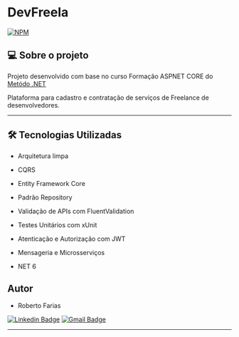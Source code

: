 # DevFreela
[![NPM](https://img.shields.io/npm/l/react)](https://github.com/RobertoFarias1989/Plataforma-para-desenvoldedores-freelancers/blob/master/license) 



## 💻 Sobre o projeto


Projeto desenvolvido com base no curso Formação ASPNET CORE do [Metódo .NET](https://metododotnet.luisdev.com.br/)

Plataforma para cadastro e contratação de serviços de Freelance de desenvolvedores.

---

## 🛠 Tecnologias Utilizadas

- Arquitetura limpa

- CQRS

- Entity Framework Core

- Padrão Repository

- Validação de APIs com FluentValidation

- Testes Unitários com xUnit

- Atenticação e Autorização com JWT
 
- Mensageria e Microsserviços

- NET 6

## Autor

- Roberto Farias

[![Linkedin Badge](https://img.shields.io/badge/-Roberto_Farias-blue?style=flat-square&logo=Linkedin&logoColor=white&link=https://https://www.linkedin.com/in/robertofarias1989/)](https://www.linkedin.com/in/robertofarias1989/)
[![Gmail Badge](https://img.shields.io/badge/-robertosf1989@gmail.com-c14438?style=flat-square&logo=Gmail&logoColor=white&link=mailto:math.henry04@hotmail.com)](mailto:robertosf1989@gmail.com)

---
